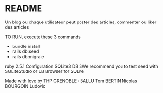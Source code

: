 # README

Un blog ou chaque utilisateur peut poster des articles, commenter ou liker des articles

TO RUN, execute these 3 commands:
* bundle install
* rails db:seed
* rails db:migrate


ruby 2.5.1
Configuration SQLite3 DB
SWe recommend you to test seed with SQLiteStudio or DB Browser for SQLite

Made with love by THP GRENOBLE :
BALLU Tom
BERTIN Nicolas
BOURGOIN Ludovic
